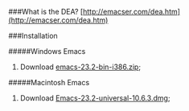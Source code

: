 ###What is the DEA?
[http://emacser.com/dea.htm](http://emacser.com/dea.htm)

###Installation

#####Windows Emacs
1. Download [emacs-23.2-bin-i386.zip](http://mirrors.ustc.edu.cn/gnu/emacs/windows/emacs-23.2-bin-i386.zip
);

#####Macintosh Emacs

1. Download [Emacs-23.2-universal-10.6.3.dmg](http://emacsformacosx.com/emacs-builds/Emacs-23.2-universal-10.6.3.dmg
);


